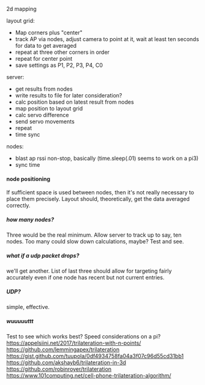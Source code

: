 2d mapping

layout grid:
- Map corners plus "center"
- track AP via nodes, adjust camera to point at it, wait at least ten seconds for data to get averaged
- repeat at three other corners in order
- repeat for center point
- save settings as P1, P2, P3, P4, C0

server:
- get results from nodes
- write results to file for later consideration?
- calc position based on latest result from nodes
- map position to layout grid
- calc servo difference
- send servo movements
- repeat
- time sync 

nodes:
- blast ap rssi non-stop, basically (time.sleep(.01) seems to work on a pi3)
- sync time

#### node positioning

If sufficient space is used between nodes, then it's not really necessary to place them precisely. Layout should, theoretically, get the data averaged correctly. 

##### how many nodes?

Three would be the real minimum.  Allow server to track up to say, ten nodes.  Too many could slow down calculations, maybe?  Test and see.

##### what if a udp packet drops?

we'll get another.  List of last three should allow for targeting fairly accurately even if one node has recent but not current entries.

##### UDP?

simple, effective.  

##### wuuuuuttt

Test to see which works best? Speed considerations on a pi?
https://appelsiini.net/2017/trilateration-with-n-points/
https://github.com/lemmingapex/trilateration
https://gist.github.com/tuupola/0df4934758fa04a3f07c96d55cd31bb1
https://github.com/akshayb6/trilateration-in-3d
https://github.com/robinroyer/trilateration
https://www.101computing.net/cell-phone-trilateration-algorithm/ 
